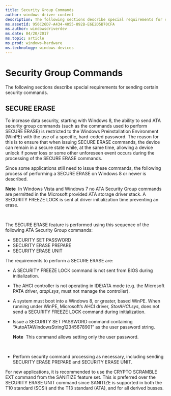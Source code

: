 ```yaml
---
title: Security Group Commands
author: windows-driver-content
description: The following sections describe special requirements for sending certain security commands.
ms.assetid: 956C26D7-A434-4055-892B-E6E2D5B70CFA
ms.author: windowsdriverdev
ms.date: 04/20/2017
ms.topic: article
ms.prod: windows-hardware
ms.technology: windows-devices
---
```


# Security Group Commands


The following sections describe special requirements for sending certain security commands.

## <span id="SECURE_ERASE"></span><span id="secure_erase"></span>SECURE ERASE


To increase data security, starting with Windows 8, the ability to send ATA security group commands (such as the commands used to perform SECURE ERASE) is restricted to the Windows Preinstallation Environment (WinPE) with the use of a specific, hard-coded password. The reason for this is to ensure that when issuing SECURE ERASE commands, the device can remain in a secure state while, at the same time, allowing a device unlock if power loss or some other unforeseen event occurs during the processing of the SECURE ERASE commands.

Since some applications still need to issue these commands, the following process of performing a SECURE ERASE on Windows 8 or newer is described.

**Note**  In Windows Vista and Windows 7 no ATA Security Group commands are permitted in the Microsoft provided ATA storage driver stack. A SECURITY FREEZE LOCK is sent at driver initialization time preventing an erase.

 

The SECURE ERASE feature is performed using this sequence of the following ATA Security Group commands:

-   SECURITY SET PASSWORD
-   SECURITY ERASE PREPARE
-   SECURITY ERASE UNIT

The requirements to perform a SECURE ERASE are:

-   A SECURITY FREEZE LOCK command is not sent from BIOS during initialization.
-   The AHCI controller is not operating in IDE/ATA mode (e.g. the Microsoft PATA driver, *atapi.sys*, must not manage the controller).
-   A system must boot into a Windows 8, or greater, based WinPE. When running under WinPE, Microsoft’s AHCI driver, *StorAHCI.sys*, does not send a SECURITY FREEZE LOCK command during initialization.
-   Issue a SECURITY SET PASSWORD command containing “AutoATAWindowsString12345678901” as the user password string.

    **Note**  This command allows setting only the user password.

     

-   Perform security command processing as necessary, including sending SECURITY ERASE PREPARE and SECURITY ERASE UNIT.

For new applications, it is recommended to use the CRYPTO SCRAMBLE EXT command from the SANITIZE feature set. This is preferred over the SECURITY ERASE UNIT command since SANITIZE is supported in both the T10 standard (SCSI) and the T13 standard (ATA), and for all derived busses.

 

 





